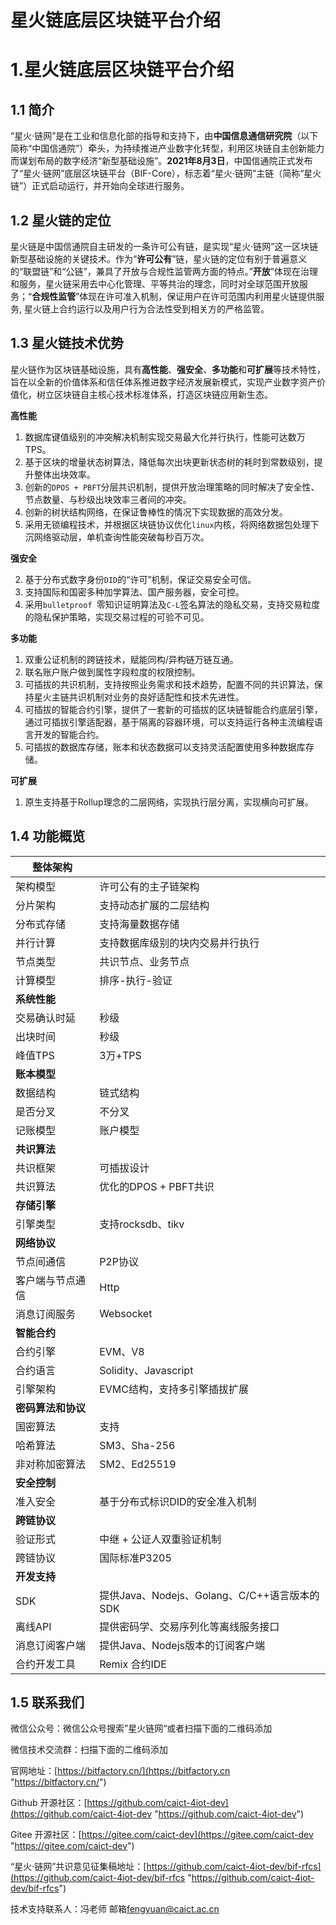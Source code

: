 # 星火链底层区块链平台介绍

# 1.星火链底层区块链平台介绍

## 1.1 简介

“星火·链网”是在工业和信息化部的指导和支持下，由**中国信息通信研究院**（以下简称“中国信通院”）牵头，为持续推进产业数字化转型，利用区块链自主创新能力而谋划布局的数字经济“新型基础设施”。**2021年8月3日**，中国信通院正式发布了“星火·链网”底层区块链平台（BIF-Core），标志着“星火·链网”主链（简称“星火链”）正式启动运行，并开始向全球进行服务。

## 1.2 星火链的定位

<a id="xinghuolian"></a>

星火链是中国信通院自主研发的一条许可公有链，是实现“星火·链网”这一区块链新型基础设施的关键技术。作为“**许可公有**”链，星火链的定位有别于普遍意义的“联盟链”和“公链”，兼具了开放与合规性监管两方面的特点。”**开放**”体现在治理和服务，星火链采用去中心化管理、平等共治的理念，同时对全球范围开放服务；“**合规性监管**”体现在许可准入机制，保证用户在许可范围内利用星火链提供服务, 星火链上合约运行以及用户行为合法性受到相关方的严格监管。

## 1.3 星火链技术优势

星火链作为区块链基础设施，具有**高性能**、**强安全**、**多功能**和**可扩展**等技术特性，旨在以全新的价值体系和信任体系推进数字经济发展新模式，实现产业数字资产价值化，树立区块链自主核心技术标准体系，打造区块链应用新生态。

**高性能**

1. 数据库键值级别的冲突解决机制实现交易最大化并行执行，性能可达数万TPS。
2. 基于区块的增量状态树算法，降低每次出块更新状态树的耗时到常数级别，提升整体出块效率。
3. 创新的`DPOS + PBFT`分层共识机制，提供开放治理策略的同时解决了安全性、节点数量、与秒级出块效率三者间的冲突。
4. 创新的树状结构网络，在保证鲁棒性的情况下实现数据的高效分发。
5. 采用无锁编程技术，并根据区块链协议优化`linux`内核，将网络数据包处理下沉网络驱动层，单机查询性能突破每秒百万次。

**强安全**

2. 基于分布式数字身份`DID`的“许可”机制，保证交易安全可信。
3. 支持国际和国密多种加学算法、国产服务器，安全可控。
4. 采用`bulletproof `零知识证明算法及`C-L`签名算法的隐私交易，支持交易粒度的隐私保护策略，实现交易过程的可验不可见。

**多功能**

1. 双重公证机制的跨链技术，赋能同构/异构链万链互通。
2. 联名账户账户做到属性字段粒度的权限控制。
3. 可插拔的共识机制，支持按照业务需求和技术趋势，配置不同的共识算法，保持星火主链共识机制对业务的良好适配性和技术先进性。
4. 可插拔的智能合约引擎，提供了一套新的可插拔的区块链智能合约底层引擎，通过可插拔引擎适配器，基于隔离的容器环境，可以支持运行各种主流编程语言开发的智能合约。
5. 可插拔的数据库存储，账本和状态数据可以支持灵活配置使用多种数据库存储。

**可扩展**

1. 原生支持基于Rollup理念的二层网络，实现执行层分离，实现横向可扩展。

## 1.4 功能概览

| 整体架构         |                                    |
| ------------ | ---------------------------------- |
| 架构模型         | 许可公有的主子链架构                         |
| 分片架构         | 支持动态扩展的二层结构                        |
| 分布式存储        | 支持海量数据存储                           |
| 并行计算         | 支持数据库级别的块内交易并行执行                   |
| 节点类型         | 共识节点、业务节点                          |
| 计算模型         | 排序-执行-验证                           |
| ​**系统性能**    |                                    |
| 交易确认时延       | 秒级                                 |
| 出块时间         | 秒级                                 |
| 峰值TPS        | 3万+TPS                             |
| ​**账本模型**    |                                    |
| 数据结构         | 链式结构                               |
| 是否分叉         | 不分叉                                |
| 记账模型         | 账户模型                               |
| ​**共识算法**    |                                    |
| 共识框架         | 可插拔设计                              |
| 共识算法         | 优化的DPOS + PBFT共识                   |
| ​**存储引擎**    |                                    |
| 引擎类型         | 支持rocksdb、tikv                     |
| ​**网络协议**    |                                    |
| 节点间通信        | P2P协议                              |
| 客户端与节点通信     | Http                               |
| 消息订阅服务       | Websocket                          |
| ​**智能合约**    |                                    |
| 合约引擎         | EVM、V8                             |
| 合约语言         | Solidity、Javascript                |
| 引擎架构         | EVMC结构，支持多引擎插拔扩展                   |
| ​**密码算法和协议** |                                    |
| 国密算法         | 支持                                 |
| 哈希算法         | SM3、Sha-256                        |
| 非对称加密算法      | SM2、Ed25519                        |
| ​**安全控制**    |                                    |
| 准入安全         | 基于分布式标识DID的安全准入机制                  |
| ​**跨链协议**    |                                    |
| 验证形式         | 中继 + 公证人双重验证机制                     |
| 跨链协议         | 国际标准P3205                          |
| ​**开发支持**    |                                    |
| SDK          | 提供Java、Nodejs、Golang、C/C++语言版本的SDK |
| 离线API        | 提供密码学、交易序列化等离线服务接口                 |
| 消息订阅客户端      | 提供Java、Nodejs版本的订阅客户端              |
| 合约开发工具       | Remix 合约IDE                        |

## 1.5 联系我们

<a id="lianxiwomen"></a>

微信公众号：微信公众号搜索”星火链网“或者扫描下面的二维码添加

微信技术交流群：扫描下面的二维码添加

官网地址：[https://bitfactory.cn/](https://bitfactory.cn "https://bitfactory.cn/")

Github 开源社区：[https://github.com/caict-4iot-dev](https://github.com/caict-4iot-dev "https://github.com/caict-4iot-dev")

Gitee 开源社区：[https://gitee.com/caict-dev](https://gitee.com/caict-dev "https://gitee.com/caict-dev")

“星火·链网”共识意见征集稿地址：[https://github.com/caict-4iot-dev/bif-rfcs](https://github.com/caict-4iot-dev/bif-rfcs "https://github.com/caict-4iot-dev/bif-rfcs")

技术支持联系人：冯老师   邮箱[fengyuan@caict.ac.cn](mailto:fengyuan@caict.ac.cn "fengyuan@caict.ac.cn")
